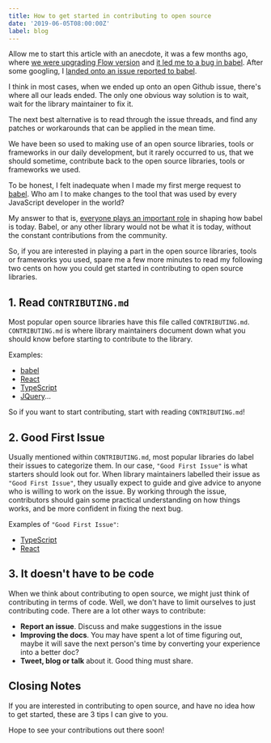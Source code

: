 ```yaml
---
title: How to get started in contributing to open source
date: '2019-06-05T08:00:00Z'
label: blog
---
```


Allow me to start this article with an anecdote, it was a few months ago, where [we were upgrading Flow version](https://dev.wgao19.cc/2019-04-17__making-flow-happy-after-0.85/) and [it led me to a bug in babel](/parsing-error-flow-type-parameter-instantiation/). After some googling, I [landed onto an issue reported to babel](https://github.com/babel/babel/issues/9240).

I think in most cases, when we ended up onto an open Github issue, there's where all our leads ended. The only one obvious way solution is to wait, wait for the library maintainer to fix it.

The next best alternative is to read through the issue threads, and find any patches or workarounds that can be applied in the mean time.

We have been so used to making use of an open source libraries, tools or frameworks in our daily development, but it rarely occurred to us, that we should sometime, contribute back to the open source libraries, tools or frameworks we used.

To be honest, I felt inadequate when I made my first merge request to [babel](https://github.com/babel/babel). Who am I to make changes to the tool that was used by every JavaScript developer in the world?

My answer to that is, [everyone plays an important role](https://github.com/babel/babel/graphs/contributors) in shaping how babel is today. Babel, or any other library would not be what it is today, without the constant contributions from the community.

So, if you are interested in playing a part in the open source libraries, tools or frameworks you used, spare me a few more minutes to read my following two cents on how you could get started in contributing to open source libraries.

## 1. Read `CONTRIBUTING.md`

Most popular open source libraries have this file called `CONTRIBUTING.md`. `CONTRIBUTING.md` is where library maintainers document down what you should know before starting to contribute to the library.

Examples:
- [babel](https://github.com/babel/babel/blob/master/CONTRIBUTING.md)
- [React](https://github.com/facebook/react/blob/master/CONTRIBUTING.md)
- [TypeScript](https://github.com/microsoft/typescript/blob/master/CONTRIBUTING.md)
- [JQuery](https://github.com/jquery/jquery/blob/master/CONTRIBUTING.md)...

So if you want to start contributing, start with reading `CONTRIBUTING.md`!

## 2. Good First Issue

Usually mentioned within `CONTRIBUTING.md`, most popular libraries do label their issues to categorize them. In our case, `"Good First Issue"` is what starters should look out for. When library maintainers labelled their issue as `"Good First Issue"`, they usually expect to guide and give advice to anyone who is willing to work on the issue. By working through the issue, contributors should gain some practical understanding on how things works, and be more confident in fixing the next bug.

Examples of `"Good First Issue"`:
- [TypeScript](https://github.com/microsoft/TypeScript/issues?q=is%3Aopen+is%3Aissue+label%3A%22good+first+issue%22)
- [React](https://github.com/facebook/react/issues?q=is%3Aopen+is%3Aissue+label%3A%22good+first+issue%22)

## 3. It doesn't have to be code

When we think about contributing to open source, we might just think of contributing in terms of code. Well, we don't have to limit ourselves to just contributing code. There are a lot other ways to contribute:
- **Report an issue**. Discuss and make suggestions in the issue
- **Improving the docs**. You may have spent a lot of time figuring out, maybe it will save the next person's time by converting your experience into a better doc?
- **Tweet, blog or talk** about it. Good thing must share.

## Closing Notes

If you are interested in contributing to open source, and have no idea how to get started, these are 3 tips I can give to you.

Hope to see your contributions out there soon!
